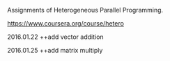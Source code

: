 Assignments of Heterogeneous Parallel Programming.

https://www.coursera.org/course/hetero

2016.01.22
++add vector addition

2016.01.25
++add matrix multiply
